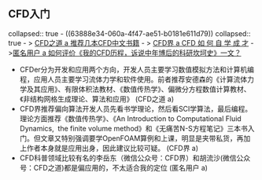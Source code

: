 ## CFD入门
collapsed:: true
	- ((63888e34-060a-4f47-ae51-b0181e611d79))
	  collapsed:: true
		- > [CFD之道 a 推荐几本CFD中文书籍](https://mp.weixin.qq.com/s/qqIo11AhxO0qAyeZgp8v3Q)
		- > [CFD界 a CFD 如 何 自 学 成 才](https://mp.weixin.qq.com/s?__biz=MzA4OTYxNzE4NQ==&mid=2649424523&idx=1&sn=edc4e04a038bb6a272b1acb29c36a811&chksm=880784c5bf700dd32246b761f1b982bb078a4ae1751c205c326634e6a9f0984109845a49fcd0&scene=132#wechat_redirect)
		- >[匿名用户 a 如何评价《我的CFD历程，诉说中年博后的科研坎坷史》一文？](https://www.zhihu.com/question/332037780/answer/1343357337)
- CFDer分为开发和应用两个方向，开发人员主要学习数值模拟方法和计算机编程，应用人员主要学习流体力学和软件使用。前者推荐安德森的《计算流体力学及其应用》、有限体积法教材、《数值传热学》、偏微分方程数值计算教材、《非结构网格生成理论、算法和应用》 (CFD之道 a)
- CFD界推荐偏向算法开发人员先看书学理论，然后看SCI学算法，最后编程。理论方面推荐《数值传热学》、《An Introduction to Computational Fluid Dynamics,  the finite volume method》和《无痛苦N-S方程笔记》三本书入门。但文章又特别强调要学OpenFOAM算例和上课，明显是夹带私货，再加上作者本身就是应用出身，因此建议比较可疑。 (CFD界 a)
- CFD科普领域比较有名的李岳东（微信公众号：CFD界）和胡流沙(微信公众号：CFD之道)都是偏应用的，不太适合我的定位 (匿名用户 a)